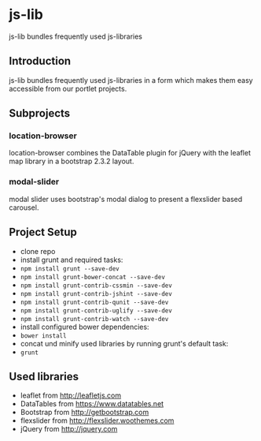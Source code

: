 # js-lib

js-lib bundles frequently used js-libraries 

## Introduction

js-lib bundles frequently used js-libraries in a form which makes them easy accessible from our portlet projects.

## Subprojects

### location-browser

location-browser combines the DataTable plugin for jQuery with the leaflet map library in a bootstrap 2.3.2 layout.

### modal-slider

modal slider uses bootstrap's modal dialog to present a flexslider based carousel.

## Project Setup

* clone repo
* install grunt and required tasks: 
 * <code>npm install grunt --save-dev</code>
 * <code>npm install grunt-bower-concat --save-dev</code>
 * <code>npm install grunt-contrib-cssmin --save-dev</code>
 * <code>npm install grunt-contrib-jshint --save-dev</code>
 * <code>npm install grunt-contrib-qunit --save-dev</code>
 * <code>npm install grunt-contrib-uglify --save-dev</code>
 * <code>npm install grunt-contrib-watch --save-dev</code>
* install configured bower dependencies:
 * <code>bower install</code>
* concat und minify used libraries by running grunt's default task: 
 * <code>grunt</code>


## Used libraries

* leaflet from <a href="http://leafletjs.com/" target="_blank">http://leafletjs.com<a>
* DataTables from <a href="https://www.datatables.net" target="_blank">https://www.datatables.net</a>
* Bootstrap from <a href="http://getbootstrap.com/" target="_blank">http://getbootstrap.com</a>
* flexslider from <a href="http://flexslider.woothemes.com" target="_blank">http://flexslider.woothemes.com</a>
* jQuery from <a href="http://jquery.com" target="_blank">http://jquery.com</a>

